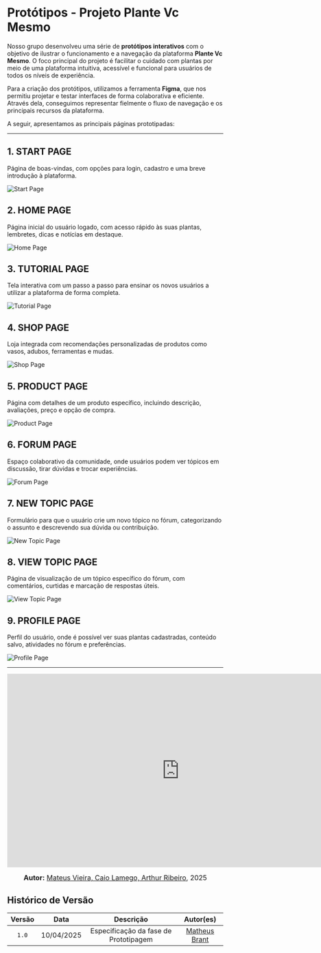 # Protótipos - Projeto Plante Vc Mesmo 

Nosso grupo desenvolveu uma série de **protótipos interativos** com o objetivo de ilustrar o funcionamento e a navegação da plataforma **Plante Vc Mesmo**. O foco principal do projeto é facilitar o cuidado com plantas por meio de uma plataforma intuitiva, acessível e funcional para usuários de todos os níveis de experiência.

Para a criação dos protótipos, utilizamos a ferramenta **Figma**, que nos permitiu projetar e testar interfaces de forma colaborativa e eficiente. Através dela, conseguimos representar fielmente o fluxo de navegação e os principais recursos da plataforma.

A seguir, apresentamos as principais páginas prototipadas:

---

## 1. START PAGE
Página de boas-vindas, com opções para login, cadastro e uma breve introdução à plataforma.

![Start Page](../../assets/Prototype/StartPage.png)


## 2. HOME PAGE
Página inicial do usuário logado, com acesso rápido às suas plantas, lembretes, dicas e notícias em destaque.

![Home Page](../../assets/Prototype/HomePage.png)


## 3. TUTORIAL PAGE
Tela interativa com um passo a passo para ensinar os novos usuários a utilizar a plataforma de forma completa.

![Tutorial Page](../../assets/Prototype/TutorialPage.png)


## 4. SHOP PAGE
Loja integrada com recomendações personalizadas de produtos como vasos, adubos, ferramentas e mudas.

![Shop Page](../../assets/Prototype/ShopPage.png)


## 5. PRODUCT PAGE
Página com detalhes de um produto específico, incluindo descrição, avaliações, preço e opção de compra.

![Product Page](../../assets/Prototype/ProductPage.png)


## 6. FORUM PAGE
Espaço colaborativo da comunidade, onde usuários podem ver tópicos em discussão, tirar dúvidas e trocar experiências.

![Forum Page](../../assets/Prototype/ForumPage.png)


## 7. NEW TOPIC PAGE
Formulário para que o usuário crie um novo tópico no fórum, categorizando o assunto e descrevendo sua dúvida ou contribuição.

![New Topic Page](../../assets/Prototype/NewTopicPage.png)


## 8. VIEW TOPIC PAGE
Página de visualização de um tópico específico do fórum, com comentários, curtidas e marcação de respostas úteis.

![View Topic Page](../../assets/Prototype/ViewTopicPage.png)


## 9. PROFILE PAGE
Perfil do usuário, onde é possível ver suas plantas cadastradas, conteúdo salvo, atividades no fórum e preferências.

![Profile Page](../../assets/Prototype/ProfilePage.png)

---


<iframe style="border: 1px solid rgba(0, 0, 0, 0.1);" width="800" height="450" src="https://embed.figma.com/design/Lldetnev66nP3opNDcxtkX/Plante-Vc-Mesmo?node-id=59-591&embed-host=share" allowfullscreen></iframe>


<font size="3"><p style="text-align: center"><b>Autor:</b>  [Mateus Vieira, Caio Lamego, Arthur Ribeiro](/), 2025</p></font>

## Histórico de Versão

| Versão | Data | Descrição | Autor(es) |
| :-: | :-: | :-: | :-: |
| `1.0` | 10/04/2025  | Especificação da fase de Prototipagem | [Matheus Brant](https://github.com/MatheussBrant) |